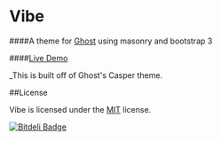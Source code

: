 # Vibe

####A theme for [Ghost](http://github.com/tryghost/ghost/) using masonry and bootstrap 3

####[Live Demo](http://vibekelarsen.net)

_This is built off of Ghost's Casper theme.

##License

Vibe is licensed under the [MIT](http://opensource.org/licenses/mit-license.php) license.


[![Bitdeli Badge](https://d2weczhvl823v0.cloudfront.net/CosX/vibe/trend.png)](https://bitdeli.com/free "Bitdeli Badge")

